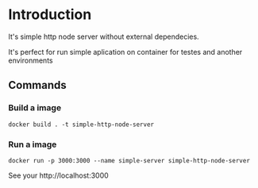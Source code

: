 # Introduction

It's simple http node server without external dependecies.

It's perfect for run simple aplication on container for testes and another environments


## Commands

### Build a image
`docker build . -t simple-http-node-server`

### Run a image

`docker run -p 3000:3000 --name simple-server simple-http-node-server`

See your http://localhost:3000



